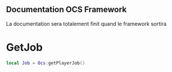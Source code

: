 
## Documentation OCS Framework

La documentation sera totalement finit quand le framework sortira

# GetJob

```lua
local Job = Ocs:getPlayerJob()
```
